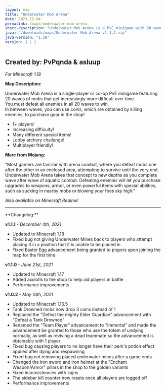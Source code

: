 ```yaml
---
layout: map
title: "Underwater Mob Arena"
date: 2021-12-04
permalink: /maps/underwater-mob-arena
short-description: "Underwater Mob Arena is a PvE minigame with 20 waves of mobs to defeat alone, or with friends!"
java: "/downloads/maps/Underwater Mob Arena v1.1.1.zip"
java-version: "1.18"
version: 1.1.1
---
```

Created by: PvPqnda & asluup
-
*For Minecraft 1.18*

**Map Description:**

Underwater Mob Arena is a single-player or co-op PvE minigame featuring 20 waves of mobs that get increasingly more difficult over time.<br>
You must defeat all enemies in all 20 waves to win.<br>
In between waves, you can use coins, which are obtained by killing enemies, to purchase gear in the shop!

- 1+ players!
- Increasing difficulty!
- Many different special items!
- Lobby archery challenge!
- Multiplayer friendly!

**Marc from Mojang:**

"Most gamers are familiar with arena combat, where you defeat mobs one after the other in an enclosed area, attempting to survive until the very end. Underwater Mob Arena takes that concept to new depths as you complete wave after wave of aquatic combat. Defeating enemies will let you purchase upgrades to weapons, armor, or even powerful items with special abilities, such as sucking in nearby mobs or blowing your foes sky high."

*Also available on Minecraft Realms!*
<hr>
**Changelog:**

**v1.1.1** - *December 4th, 2021*

- Updated to Minecraft 1.18
- Fixed bug not giving Underwater Mines back to players who attempt placing it in a position that it is unable to be placed in
- Fixed Easter Egg advancement being granted to players upon joining the map for the first time


**v1.1.0** - *June 21st, 2021*

- Updated to Minecraft 1.17
- Added axolotls to the shop to help aid players in battle
- Performance improvements

**v1.0.2** - *May 16th, 2021*

- Updated to Minecraft 1.16.5
- Tank Drowned mobs now drop 3 coins instead of 1
- Replaced the "Defeat the mighty Elder Guardian" advancement with "Defeat a Tank Drowned"
- Renamed the "Team Player" advancement to "Immortal" and made the advancement be granted to those who use the totem of undying normally, as well as reviving a dead teammate so the advancement is obtainable with 1 player
- Fixed bug causing players to no longer have their perk's potion effect applied after dying and respawning
- Fixed bug not removing placed underwater mines after a game ends
- Changed the iron sword and iron helmet at the "Enchant Weapon/Armor" pillars in the shop to the golden variants
- Fixed inconsistencies with signs
- The sidebar kill counter now resets once all players are logged off
- Performance improvements